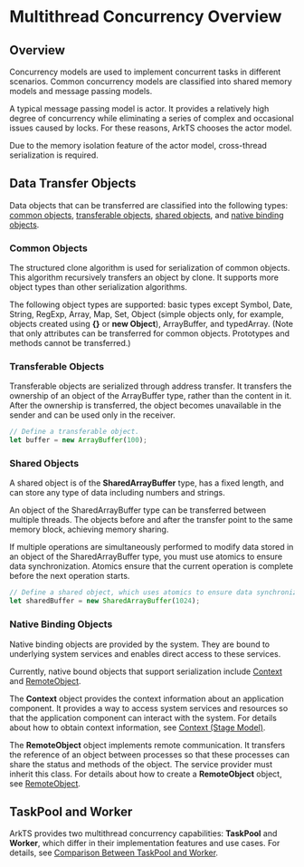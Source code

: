# Multithread Concurrency Overview


## Overview

Concurrency models are used to implement concurrent tasks in different scenarios. Common concurrency models are classified into shared memory models and message passing models.

A typical message passing model is actor. It provides a relatively high degree of concurrency while eliminating a series of complex and occasional issues caused by locks. For these reasons, ArkTS chooses the actor model.

Due to the memory isolation feature of the actor model, cross-thread serialization is required.


## Data Transfer Objects

Data objects that can be transferred are classified into the following types: [common objects](#common-objects), [transferable objects](#transferable-objects), [shared objects](#shared-objects), and [native binding objects](#native-binding-objects).


### Common Objects

The structured clone algorithm is used for serialization of common objects. This algorithm recursively transfers an object by clone. It supports more object types than other serialization algorithms.

The following object types are supported: basic types except Symbol, Date, String, RegExp, Array, Map, Set, Object (simple objects only, for example, objects created using **{}** or **new Object**), ArrayBuffer, and typedArray. (Note that only attributes can be transferred for common objects. Prototypes and methods cannot be transferred.)


### Transferable Objects

Transferable objects are serialized through address transfer. It transfers the ownership of an object of the ArrayBuffer type, rather than the content in it. After the ownership is transferred, the object becomes unavailable in the sender and can be used only in the receiver.


```js
// Define a transferable object.
let buffer = new ArrayBuffer(100);
```


### Shared Objects

A shared object is of the **SharedArrayBuffer** type, has a fixed length, and can store any type of data including numbers and strings.

An object of the SharedArrayBuffer type can be transferred between multiple threads. The objects before and after the transfer point to the same memory block, achieving memory sharing.

If multiple operations are simultaneously performed to modify data stored in an object of the SharedArrayBuffer type, you must use atomics to ensure data synchronization. Atomics ensure that the current operation is complete before the next operation starts.


```js
// Define a shared object, which uses atomics to ensure data synchronization.
let sharedBuffer = new SharedArrayBuffer(1024);
```

### Native Binding Objects

Native binding objects are provided by the system. They are bound to underlying system services and enables direct access to these services.

Currently, native bound objects that support serialization include [Context](../application-models/application-context-stage.md) and [RemoteObject](../reference/apis/js-apis-rpc.md#remoteobject).

The **Context** object provides the context information about an application component. It provides a way to access system services and resources so that the application component can interact with the system. For details about how to obtain context information, see [Context (Stage Model)](../application-models/application-context-stage.md).

The **RemoteObject** object implements remote communication. It transfers the reference of an object between processes so that these processes can share the status and methods of the object. The service provider must inherit this class. For details about how to create a **RemoteObject** object, see [RemoteObject](../reference/apis/js-apis-rpc.md#remoteobject).

## TaskPool and Worker

ArkTS provides two multithread concurrency capabilities: **TaskPool** and **Worker**, which differ in their implementation features and use cases. For details, see [Comparison Between TaskPool and Worker](taskpool-vs-worker.md).
